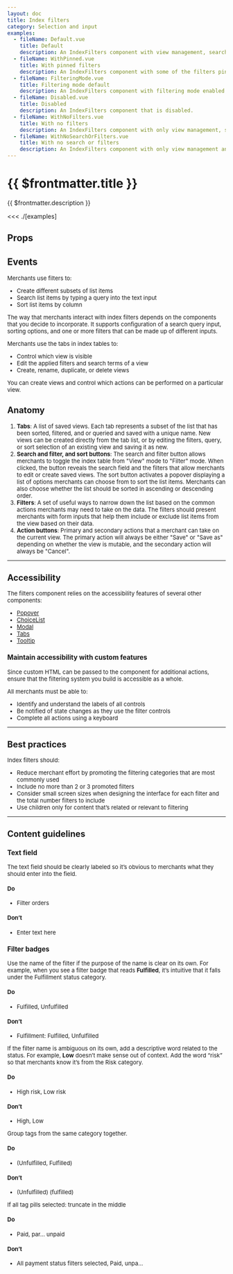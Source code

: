 ```yaml
---
layout: doc
title: Index filters
category: Selection and input
examples:
  - fileName: Default.vue
    title: Default
    description: An IndexFilters component with view management, search, filtering, and sorting.
  - fileName: WithPinned.vue
    title: With pinned filters
    description: An IndexFilters component with some of the filters pinned, making them visible by default.
  - fileName: FilteringMode.vue
    title: Filtering mode default
    description: An IndexFilters component with filtering mode enabled by default.
  - fileName: Disabled.vue
    title: Disabled
    description: An IndexFilters component that is disabled.
  - fileName: WithNoFilters.vue
    title: With no filters
    description: An IndexFilters component with only view management, search, and sorting.
  - fileName: WithNoSearchOrFilters.vue
    title: With no search or filters
    description: An IndexFilters component with only view management and sorting.
---
```


# {{ $frontmatter.title }}

<Lede>

{{ $frontmatter.description }}

</Lede>

<Examples>

<<< ./[examples]

</Examples>

## Props

<PropsTable />

## Events

<EventsTable />

<div style="font-size: 0.8125rem">

Merchants use filters to:

- Create different subsets of list items
- Search list items by typing a query into the text input
- Sort list items by column

The way that merchants interact with index filters depends on the components that you decide to incorporate. It supports configuration of a search query input, sorting options, and one or more filters that can be made up of different inputs.

Merchants use the tabs in index tables to:

- Control which view is visible
- Edit the applied filters and search terms of a view
- Create, rename, duplicate, or delete views

You can create views and control which actions can be performed on a particular view.

## Anatomy

1. **Tabs**: A list of saved views. Each tab represents a subset of the list that has been sorted, filtered, and or queried and saved with a unique name. New views can be created directly from the tab list, or by editing the filters, query, or sort selection of an existing view and saving it as new.
2. **Search and filter, and sort buttons**: The search and filter button allows merchants to toggle the index table from "View" mode to "Filter" mode. When clicked, the button reveals the search field and the filters that allow merchants to edit or create saved views. The sort button activates a popover displaying a list of options merchants can choose from to sort the list items. Merchants can also choose whether the list should be sorted in ascending or descending order.
3. **Filters**: A set of useful ways to narrow down the list based on the common actions merchants may need to take on the data. The filters should present merchants with form inputs that help them include or exclude list items from the view based on their data.
4. **Action buttons**: Primary and secondary actions that a merchant can take on the current view. The primary action will always be either "Save" or "Save as" depending on whether the view is mutable, and the secondary action will always be "Cancel".

---

## Accessibility

The filters component relies on the accessibility features of several other components:

- [Popover](/components/overlays/popover)
- [ChoiceList](/components/selection-and-input/choice-list)
- [Modal](/components/deprecated/modal)
- [Tabs](/components/navigation/tabs)
- [Tooltip](/components/overlays/tooltip)

### Maintain accessibility with custom features

Since custom HTML can be passed to the component for additional actions, ensure that the filtering system you build is accessible as a whole.

All merchants must be able to:

- Identify and understand the labels of all controls
- Be notified of state changes as they use the filter controls
- Complete all actions using a keyboard

---

## Best practices

Index filters should:

- Reduce merchant effort by promoting the filtering categories that are most commonly used
- Include no more than 2 or 3 promoted filters
- Consider small screen sizes when designing the interface for each filter and the total number filters to include
- Use children only for content that’s related or relevant to filtering

---

## Content guidelines

### Text field

The text field should be clearly labeled so it’s obvious to merchants what they should enter into the field.

<DoDont>

#### Do

- Filter orders

#### Don’t

- Enter text here

</DoDont>

### Filter badges

Use the name of the filter if the purpose of the name is clear on its own. For example, when you see a filter badge that reads **Fulfilled**, it’s intuitive that it falls under the Fulfillment status category.

<DoDont>

#### Do

- Fulfilled, Unfulfilled

#### Don’t

- Fulfillment: Fulfilled, Unfulfilled

</DoDont>

If the filter name is ambiguous on its own, add a descriptive word related to the status. For example, **Low** doesn’t make sense out of context. Add the word “risk” so that merchants know it’s from the Risk category.

<DoDont>

#### Do

- High risk, Low risk

#### Don’t

- High, Low

</DoDont>

Group tags from the same category together.

<DoDont>

#### Do

- (Unfulfilled, Fulfilled)

#### Don’t

- (Unfulfilled) (fulfilled)

</DoDont>

If all tag pills selected: truncate in the middle

<DoDont>

#### Do

- Paid, par… unpaid

#### Don’t

- All payment status filters selected, Paid, unpa…

</DoDont>

</div>
